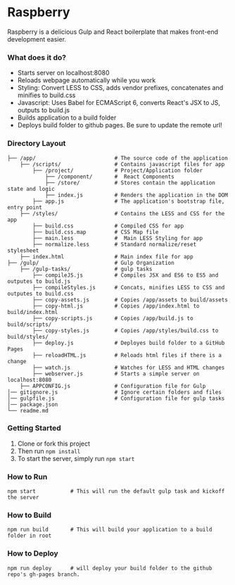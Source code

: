# Raspberry

Raspberry is a delicious Gulp and React boilerplate that makes front-end development easier.

### What does it do?

* Starts server on localhost:8080
* Reloads webpage automatically while you work
* Styling: Convert LESS to CSS, adds vendor prefixes, concatenates and minifies to build.css
* Javascript: Uses Babel for ECMAScript 6, converts React's JSX to JS, outputs to build.js
* Builds application to a build folder
* Deploys build folder to github pages. Be sure to update the remote url!

### Directory Layout

```
├── /app/                         # The source code of the application
    ├── /scripts/                 # Contains javascript files for app
        ├── /project/             # Project/Application folder
            ├── /component/       #  React Components
            ├── /store/           # Stores contain the application state and logic
            ├── index.js          # Renders the application in the DOM
        ├── app.js                # The application's bootstrap file, entry point
    ├── /styles/                  # Contains the LESS and CSS for the app
        ├── build.css             # Compiled CSS for app
        ├── build.css.map         # CSS Map file
        ├── main.less             #  Main LESS Styling for app
        ├── normalize.less        # Standard normalize/reset stylesheet
    ├── index.html                # Main index file for app
├── /gulp/                        # Gulp Organization
    ├── /gulp-tasks/              # gulp tasks
        ├── compileJS.js          # Compiles JSX and ES6 to ES5 and outputes to build.js
        ├── compileStyles.js      # Concats, minifies LESS to CSS and outputes to build.css
        ├── copy-assets.js        # Copies /app/assets to build/assets
        ├── copy-html.js          # Copies /app/index.html to build/index.html
        ├── copy-scripts.js       # Copies /app/build.js to build/scripts/
        ├── copy-styles.js        # Copies /app/styles/build.css to build/styles/
        ├── deploy.js             # Deployes build folder to a GitHub Pages
        ├── reloadHTML.js         # Reloads html files if there is a change
        ├── watch.js              # Watches for LESS and HTML changes
        ├── webserver.js          # Starts a simple server on localhost:8080
    ├── APPCONFIG.js              # Configuration file for Gulp
│── gitignore.js                  # Ignore certain folders and files
│── gulpfile.js                   # Configuration file for gulp tasks
│── package.json
└── readme.md  
```

### Getting Started
1. Clone or fork this project
2. Then run `npm install`
3. To start the server, simply run `npm start`

### How to Run
```
npm start           # This will run the default gulp task and kickoff the server
```
### How to Build
```
npm run build       # This will build your application to a build folder in root
```
### How to Deploy
```
npm run deploy      # will deploy your build folder to the github repo's gh-pages branch.
```
